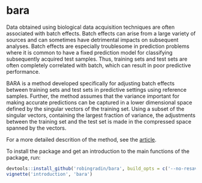 # bara

Data obtained using biological data acquisition techniques are often associated with batch effects.
Batch effects can arise from a large variety of sources and can sometimes have
detrimental impacts on subsequent analyses. Batch effects are especially troublesome
in prediction problems where it is common to have a fixed prediction model for classifying
subsequently acquired test samples. Thus, training sets and test sets are
often completely correlated with batch, which can result in poor predictive performance.

BARA is a method developed specifically for adjusting batch effects between 
training sets and test sets in predictive settings using reference samples.
Further, the method assumes that the variance important for making accurate predictions
can be captured in a lower dimensional space defined by the singular vectors of
the training set. Using a subset of the singular vectors, containing the largest 
fraction of variance, the adjustments between the training set and the test set
is made in the compressed space spanned by the vectors. 

For a more detailed descrition of the method, see the [article](https://doi.org/10.1371/journal.pone.0212669).

To install the package and get an introduction to the main functions of the package, run:

```r
devtools::install_github('robingradin/bara', build_opts = c('--no-resave-data', '--no-manual'))
vignette('introduction', 'bara')
```
